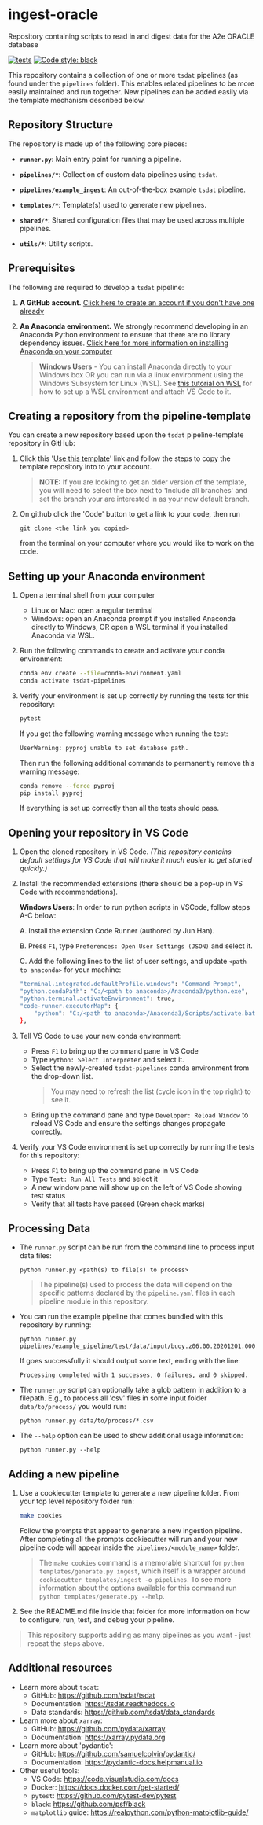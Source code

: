 # ingest-oracle

Repository containing scripts to read in and digest data for the A2e
ORACLE database

[![tests](https://github.com/tsdat/pipeline-template/actions/workflows/tests.yml/badge.svg)](https://github.com/tsdat/pipeline-template/actions/workflows/tests.yml)
[![Code style: black](https://img.shields.io/badge/code%20style-black-000000.svg)](https://github.com/psf/black)

This repository contains a collection of one or more `tsdat` pipelines (as found under the ``pipelines`` folder).  This
enables related pipelines to be more easily maintained and run together.  New pipelines can be added easily via 
the template mechanism described below.

## Repository Structure

The repository is made up of the following core pieces:

- **`runner.py`**: Main entry point for running a pipeline.

- **`pipelines/*`**: Collection of custom data pipelines using `tsdat`.

- **`pipelines/example_ingest`**: An out-of-the-box example `tsdat` pipeline.

- **`templates/*`**: Template(s) used to generate new pipelines.

- **`shared/*`**: Shared configuration files that may be used across multiple pipelines.

- **`utils/*`**: Utility scripts.

## Prerequisites

The following are required to develop a `tsdat` pipeline:
1. **A GitHub account.** [Click here to create an account if you don't have one already](https://github.com/)


2. **An Anaconda environment.**  We strongly recommend developing in an Anaconda Python environment to ensure
that there are no library dependency issues.  [Click here for more information on installing Anaconda on your computer](https://docs.anaconda.com/anaconda/install/index.html)

    > **Windows Users** - You can install Anaconda directly to your Windows box OR you can run via a linux
    environment using the Windows Subsystem for Linux (WSL).  See
    [this tutorial on WSL](https://tsdat.readthedocs.io/en/latest/tutorials/setup_wsl.html) for
    how to set up a WSL environment and attach VS Code to it.


## Creating a repository from the pipeline-template
You can create a new repository based upon the `tsdat` pipeline-template repository in GitHub:

1. Click this '[Use this template](https://github.com/tsdat/pipeline-template/generate)' link and
follow the steps to copy the template repository into to your account.
    > **NOTE:** If you are looking to get an older version of the template, you will need to
    select the box next to 'Include all branches' and set the branch your are interested
    in as your new default branch.

2. On github click the 'Code' button to get a link to your code, then run 
    ```
    git clone <the link you copied>
    ```
    from the terminal on your computer where you would like to work on the code.

## Setting up your Anaconda environment
1. Open a terminal shell from your computer
   - Linux or Mac: open a regular terminal
   - Windows: open an Anaconda prompt if you installed Anaconda directly
   to Windows, OR open a WSL terminal if you installed Anaconda via WSL.

2. Run the following commands to create and activate your conda environment:

    ```bash
    conda env create --file=conda-environment.yaml
    conda activate tsdat-pipelines
    ```

3. Verify your environment is set up correctly by running the tests for this repository:
    ```bash
    pytest
    ```

    If you get the following warning message when running the test:
    ```bash
    UserWarning: pyproj unable to set database path.
    ```

    Then run the following additional commands to permanently remove this warning message:
    ```bash
    conda remove --force pyproj
    pip install pyproj
    ```

    If everything is set up correctly then all the tests should pass.

## Opening your repository in VS Code

1. Open the cloned repository in VS Code. *(This repository contains default settings for
VS Code that will make it much easier to get started quickly.)*

2. Install the recommended extensions (there should be a pop-up in VS Code with recommendations).

    **Windows Users**:
    In order to run python scripts in VSCode, follow steps A-C below:

    A. Install the extension Code Runner (authored by Jun Han).

    B. Press `F1`, type `Preferences: Open User Settings (JSON)` and select it.

    C. Add the following lines to the list of user settings, and update `<path to anaconda>` for
    your machine:
    ```bash
    "terminal.integrated.defaultProfile.windows": "Command Prompt",
    "python.condaPath": "C:/<path to anaconda>/Anaconda3/python.exe",
    "python.terminal.activateEnvironment": true,
    "code-runner.executorMap": {
        "python": "C:/<path to anaconda>/Anaconda3/Scripts/activate.bat && $pythonPath $fullFileName"
    },
    ```

3. Tell VS Code to use your new conda environment:
    - Press `F1` to bring up the command pane in VS Code
    - Type `Python: Select Interpreter` and select it.
    - Select the newly-created `tsdat-pipelines` conda environment from the drop-down list.
        > You may need to refresh the list (cycle icon in the top right) to see it.
    - Bring up the command pane and type `Developer: Reload Window` to reload VS Code
    and ensure the settings changes propagate correctly.

4. Verify your VS Code environment is set up correctly by running the tests for this repository:
    - Press `F1` to bring up the command pane in VS Code
    - Type `Test: Run All Tests` and select it
    - A new window pane will show up on the left of VS Code showing test status
    - Verify that all tests have passed (Green check marks)


## Processing Data

- The `runner.py` script can be run from the command line to process input data files:
    ```
    python runner.py <path(s) to file(s) to process>
    ```
    > The pipeline(s) used to process the data will depend on the specific patterns declared
    by the `pipeline.yaml` files in each pipeline module in this repository.

- You can run the example pipeline that comes bundled with this repository by running:
    ```
    python runner.py pipelines/example_pipeline/test/data/input/buoy.z06.00.20201201.000000.waves.csv
    ```

    If goes successfully it should output some text, ending with the line:
    ```
    Processing completed with 1 successes, 0 failures, and 0 skipped.
    ```


- The `runner.py` script can optionally take a glob pattern in addition to a filepath. E.g.,
to process all 'csv' files in some input folder `data/to/process/` you would run:
    ```
    python runner.py data/to/process/*.csv
    ```

- The `--help` option can be used to show additional usage information:
    ```
    python runner.py --help
    ```

## Adding a new pipeline

1. Use a cookiecutter template to generate a new pipeline folder. From your top level
repository folder run:

    ```bash
    make cookies
    ```

    Follow the prompts that appear to generate a new ingestion pipeline. After completing all the
    prompts cookiecutter will run and your new pipeline code will appear inside the
    `pipelines/<module_name>` folder.

    > The `make cookies` command is a memorable shortcut for `python templates/generate.py ingest`,
    which itself is a wrapper around `cookiecutter templates/ingest -o pipelines`. To see more
    information about the options available for this command run `python templates/generate.py --help`.    

2.  See the README.md file inside that folder for more information on how to configure, run,
test, and debug your pipeline.

> This repository supports adding as many pipelines as you want - just repeat the steps above.


## Additional resources

- Learn more about `tsdat`:
    - GitHub: https://github.com/tsdat/tsdat
    - Documentation: https://tsdat.readthedocs.io
    - Data standards: https://github.com/tsdat/data_standards
- Learn more about `xarray`: 
    - GitHub: https://github.com/pydata/xarray
    - Documentation: https://xarray.pydata.org
- Learn more about 'pydantic':
    - GitHub: https://github.com/samuelcolvin/pydantic/
    - Documentation: https://pydantic-docs.helpmanual.io
- Other useful tools:
    - VS Code: https://code.visualstudio.com/docs
    - Docker: https://docs.docker.com/get-started/
    - `pytest`: https://github.com/pytest-dev/pytest
    - `black`: https://github.com/psf/black
    - `matplotlib` guide: https://realpython.com/python-matplotlib-guide/
